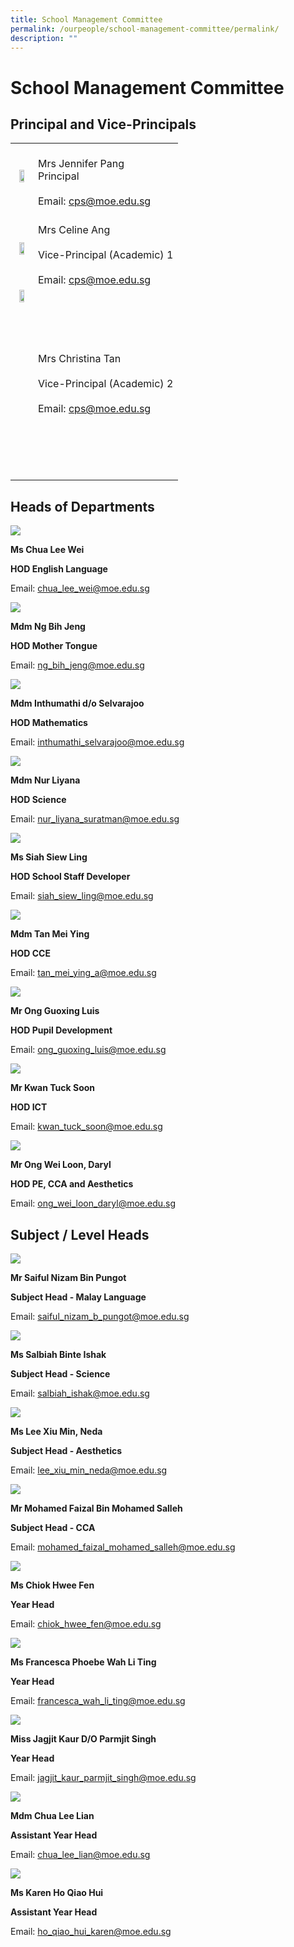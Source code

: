 ```yaml
---
title: School Management Committee
permalink: /ourpeople/school-management-committee/permalink/
description: ""
---
```

School Management Committee
===========================

Principal and Vice-Principals
-----------------------------
|  	|  	|
|:---:	|---	|
| <img src="/images/Mrs Jennifer Pang.jpg" style="width:60%">	| <br>Mrs Jennifer Pang<br>Principal<br><br>Email: cps@moe.edu.sg 	|
| <img src="/images/MRS CELINE ANG (VP - ACADEMIC) 2014.jpg" style="width:60%"> 	| <br>Mrs Celine Ang<br><br>Vice-Principal (Academic) 1<br><br>Email: cps@moe.edu.sg 	|
| <img src="/images/Mrs Christina Tan.jpg" style="width:60%"><br><br><br><br><br><br><br><br><br><br><br><br><br><br><br>  	| <br>Mrs Christina Tan<br><br>Vice-Principal (Academic) 2<br><br>Email: cps@moe.edu.sg <br><br> 	|

Heads of Departments
--------------------
![](/images/Ms%20Chua%20Lee%20Wei.jpg)

**Ms Chua Lee Wei**

**HOD English Language**

  

Email: [chua\_lee\_wei@moe.edu.sg](mailto:chua_lee_wei@moe.edu.sg)

![](/images/Ms%20Ng%20Bih%20Jeng.jpg)

**Mdm Ng Bih Jeng**

**HOD Mother Tongue**

Email: [ng\_bih\_jeng@moe.edu.sg](mailto:ng_bih_jeng@moe.edu.sg)

![](/images/MDM%20INTHUMATHI%20DO%20SELVARAJOO%202014.jpg)

**Mdm Inthumathi d/o Selvarajoo**

**HOD Mathematics**

  

Email: [inthumathi\_selvarajoo@moe.edu.sg](mailto:inthumathi_selvarajoo@moe.edu.sg)

![](/images/Mdm%20Nur%20Liyana.jpg)

**Mdm Nur Liyana**

**HOD Science**

  

Email: [nur\_liyana\_suratman@moe.edu.sg](mailto:nur_liyana_suratman@moe.edu.sg)

![](/images/MS%20SIAH%20SIEW%20LING%202014.jpg)

**Ms Siah Siew Ling**

**HOD School Staff Developer**

  

Email: [siah\_siew\_ling@moe.edu.sg](mailto:siah_siew_ling@moe.edu.sg)

![](/images/MDM%20TAN%20MEI%20YING%202014.jpg)

**Mdm Tan Mei Ying**

**HOD CCE**  

  

Email: [tan\_mei\_ying\_a@moe.edu.sg](mailto:tan_mei_ying_a@moe.edu.sg)

![](/images/mr%20ong%20guoxing%20luis.jpg)

**Mr Ong Guoxing Luis**

**HOD Pupil Development**

  

Email: [ong\_guoxing\_luis@moe.edu.sg](mailto:ong_guoxing_luis@moe.edu.sg)

![](/images/Kwan%20Tuck%20Soon%202019.jpg)

**Mr Kwan Tuck Soon**

**HOD ICT**

Email: [kwan\_tuck\_soon@moe.edu.sg](mailto:kwan_tuck_soon@moe.edu.sg)

![](/images/Mr%20Ong%20Wei%20Loon%20Daryl.jpg)

**Mr Ong Wei Loon, Daryl**

**HOD PE, CCA and Aesthetics**

  

Email: [ong\_wei\_loon\_daryl@moe.edu.sg](mailto:ong_wei_loon_daryl@moe.edu.sg)

Subject / Level Heads
---------------------
![](/images/MR%20SAIFUL%20NIZAM%20BIN%20PUNGOT%202014.jpg)

**Mr Saiful Nizam Bin Pungot** 

**Subject Head - Malay Language**

  

Email: [saiful\_nizam\_b\_pungot@moe.edu.sg](mailto:saiful_nizam_b_pungot@moe.edu.sg)

![](/images/miss%20salbiah%20binte%20ishak.jpg)

**Ms Salbiah Binte Ishak**

**Subject Head - Science**

  

Email: [salbiah\_ishak@moe.edu.sg](mailto:salbiah_ishak@moe.edu.sg)

![](/images/miss%20lee%20xiu%20min%20deda.jpg)

**Ms Lee Xiu Min, Neda**

**Subject Head - Aesthetics**

  

Email: [lee\_xiu\_min\_neda@moe.edu.sg](mailto:lee_xiu_min_neda@moe.edu.sg)

![](/images/mr%20mohamed%20faizal%20bin%20mohamed%20salleh.jpg)

**Mr Mohamed Faizal Bin Mohamed Salleh**

**Subject Head - CCA**

  

Email: [mohamed\_faizal\_mohamed\_salleh@moe.edu.sg](mailto:mohamed_faizal_mohamed_salleh@moe.edu.sg)

![](/images/MISS%20CHIOK%20HWEE%20FEN%202014.jpg)

**Ms Chiok Hwee Fen**

**Year Head**

  

Email: [chiok\_hwee\_fen@moe.edu.sg](mailto:chiok_hwee_fen@moe.edu.sg)

![](/images/Mrs%20Francesca%20Ong%20.jpg)

**Ms Francesca Phoebe Wah Li Ting**

**Year Head**

  

Email: [francesca\_wah\_li\_ting@moe.edu.sg](mailto:francesca_wah_li_ting@moe.edu.sg)

![](/images/MISS%20JAGJIT%20KAUR%20DO%20PARMJIT%20SINGH%202014.jpg)

**Miss Jagjit Kaur D/O Parmjit Singh**

**Year Head**  

  

Email: [jagjit\_kaur\_parmjit\_singh@moe.edu.sg](mailto:jagjit_kaur_parmjit_singh@moe.edu.sg)

![](/images/MDM%20CHUA%20LEE%20LIAN%202014.jpg)

**Mdm Chua Lee Lian** 

**Assistant Year Head**

Email: [chua\_lee\_lian@moe.edu.sg](mailto:chua_lee_lian@moe.edu.sg)

![](/images/ms%20karen%20ho%20qiao%20hui.jpg)

**Ms Karen Ho Qiao Hui** 

**Assistant Year Head**

Email: [ho\_qiao\_hui\_karen@moe.edu.sg](mailto:ho_qiao_hui_karen@moe.edu.sg)
